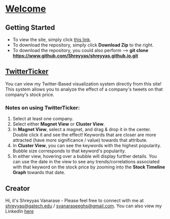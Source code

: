 # [Welcome](http://shreyyas.github.io)

## Getting Started

* To view the site, simply click [this link](http://shreyyas.github.io).
* To download the repository, simply click <b>Download Zip</b> to the right. 
* To download the repository, you could also perform --> <b> git clone https://www.github.com/Shreyyas/shreyyas.github.io.git</b>

## [TwitterTicker](https://github.com/Shreyyas/TwitterTicker/tree/FinalVis)

You can view my Twitter-Based visualization system directly from this site! This system allows you to analyze the effect of a company's tweets on that company's stock price. 

### Notes on using TwitterTicker:

1)  Select at least one company.<br>
2)  Select either <b>Magnet View</b> or <b>Cluster View</b>.<br>
3)  In <b>Magnet View</b>, select a magnet, and drag & drop it in the center. Double click it and see the effect! Keywords that are closer are more attracted (have more significance / value) towards that attribute.<br>
4)  In <b>Cluster View</b>, you can see the keywords with the highest popularity. Bubble size corresponds to that keyword's popularity. <br>
5)  In either view, hovering over a bubble will display further details. You can use the date in the view to see any trends/correlations associated with that keyword on the stock price by zooming into the <b>Stock Timeline Graph</b> towards that date. <br>

## Creator
Hi, it's Shreyyas Vanarase - Please feel free to connect with me at shreyyas@gatech.edu / svanaraseeghs@gmail.com. You can also view my LinkedIn [here](https://www.linkedin.com/in/shreyyas)
